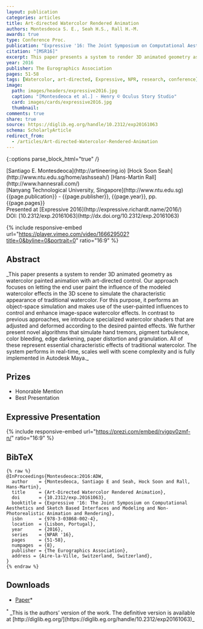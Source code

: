 ```yaml
---
layout: publication
categories: articles
title: Art-directed Watercolor Rendered Animation
authors: Montesdeoca S. E., Seah H.S., Rall H.-M.
awards: true
type: Conference Proc.
publication: "Expressive '16: The Joint Symposium on Computational Aesthetics and Sketch Based Interfaces and Modeling and Non-Photorealistic Animation and Rendering"
citation: "[MSR16]"
excerpt: This paper presents a system to render 3D animated geometry as watercolor painted animation with art-directed control.
year: 2016
publisher: The Eurographics Association
pages: 51-58
tags: [Watercolor, art-directed, Expressive, NPR, research, conference]
image:
  path: images/headers/expressive2016.jpg
  caption: "[Montesdeoca et al.] - Henry © Oculus Story Studio"
  card: images/cards/expressive2016.jpg
  thumbnail:
comments: true
share: true
source: https://diglib.eg.org/handle/10.2312/exp20161063
schema: ScholarlyArticle
redirect_from:
  - /articles/Art-directed-Watercolor-Rendered-Animation
---
```




{::options parse_block_html="true" /}
<div class="publication-info">
  <div class="authors"><span>[Santiago E. Montesdeoca](http://artineering.io)</span> <span>[Hock Soon Seah](http://www.ntu.edu.sg/home/ashsseah/)</span> <span>[Hans-Martin Rall](http://www.hannesrall.com/)</span>
  </div>
  <div class="university">[Nanyang Technological University, Singapore](http://www.ntu.edu.sg)
  </div>
  <div class="published-in">{{page.publication}} - {{page.publisher}}, {{page.year}}, pp. {{page.pages}}
  </div>
  Presented at [Expressive 2016](http://expressive.richardt.name/2016/)
  <div class="doi">DOI: [10.2312/exp.20161063](http://dx.doi.org/10.2312/exp.20161063)
  </div>
</div>


{% include responsive-embed url="https://player.vimeo.com/video/166629502?title=0&byline=0&portrait=0" ratio="16:9" %}

## Abstract
<div class="abstract">
_This paper presents a system to render 3D animated geometry as watercolor painted animation with art-directed control. Our approach focuses on letting the end user paint the influence of the modeled watercolor effects in the 3D scene to simulate the characteristic appearance of traditional watercolor. For this purpose, it performs an object-space simulation and makes use of the user-painted influences to control and enhance image-space watercolor effects. In contrast to previous approaches, we introduce specialized watercolor shaders that are adjusted and deformed according to the desired painted effects. We further present novel algorithms that simulate hand tremors, pigment turbulence, color bleeding, edge darkening, paper distortion and granulation. All of these represent essential characteristic effects of traditional watercolor. The system performs in real-time, scales well with scene complexity and is fully implemented in Autodesk Maya._
</div>

## Prizes
* Honorable Mention
* Best Presentation

## Expressive Presentation

{% include responsive-embed url="https://prezi.com/embed/rvjgpv0zmf-n/" ratio="16:9" %}


## BibTeX
    {% raw %}
    @InProceedings{Montesdeoca:2016:ADW,
      author    = {Montesdeoca, Santiago E and Seah, Hock Soon and Rall, Hans-Martin},
      title     = {Art-Directed Watercolor Rendered Animation},
      doi       = {10.2312/exp.20161063},
      booktitle = {Expressive '16: The Joint Symposium on Computational Aesthetics and Sketch Based Interfaces and Modeling and Non-Photorealistic Animation and Rendering},
      isbn      = {978-3-03868-002-4},
      location  = {Lisbon, Portugal},
      year      = {2016},
      series    = {NPAR '16},
      pages     = {51-58},
      numpages  = {8},
      publisher = {The Eurographics Association},
      address = {Aire-la-Ville, Switzerland, Switzerland},
    }
    {% endraw %}

## Downloads
* [Paper](http://hdl.handle.net/10220/40542)*

<div class="footnote"><sup>*</sup> _This is the authors’ version of the work. The deﬁnitive version is available at [http://diglib.eg.org/](https://diglib.eg.org/handle/10.2312/exp20161063)_
</div>
